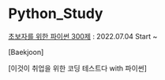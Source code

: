# Python_Study

[초보자를 위한 파이썬 300제](https://wikidocs.net/book/922) : 2022.07.04 Start ~

[Baekjoon]

[이것이 취업을 위한 코딩 테스트다 with 파이썬]
